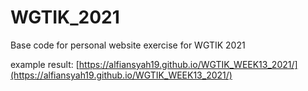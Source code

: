 # WGTIK_2021
Base code for personal website exercise for WGTIK 2021

example result:
[https://alfiansyah19.github.io/WGTIK_WEEK13_2021/](https://alfiansyah19.github.io/WGTIK_WEEK13_2021/)

